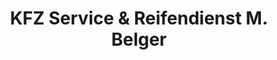 ---
title: "KFZ Service & Reifendienst M. Belger"
url: /magdeburg/kfz-service-und-reifendienst-m-belger/
shop: Autowerkstatt
---